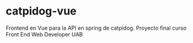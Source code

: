 # catpidog-vue
Frontend en Vue para la API en spring de catpidog. Proyecto final curso Front End Web Developer UAB
